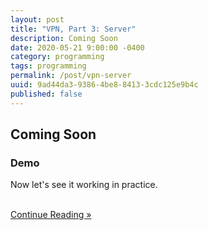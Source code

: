 ```yaml
---
layout: post
title: "VPN, Part 3: Server"
description: Coming Soon
date: 2020-05-21 9:00:00 -0400
category: programming
tags: programming
permalink: /post/vpn-server
uuid: 9ad44da3-9386-4be8-8413-3cdc125e9b4c
published: false
---
```


<!-- {% include ad-hor.html %} -->

<!-- > This is a simplified sample, it doesn't follow the security and performnance best practices.
{:.warning}
 -->

## Coming Soon


### Demo

Now let's see it working in practice.

<br/>

<div class="Any-vertInsets">
<a href="{{ site.url }}/post/custom-dns">
  <div class="PrimaryButton">
    Continue Reading »
  </div>
</a>
</div>
